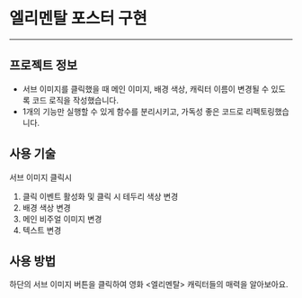 # 엘리멘탈 포스터 구현

---

## 프로젝트 정보

- 서브 이미지를 클릭했을 때 메인 이미지, 배경 색상, 캐릭터 이름이 변경될 수 있도록 코드 로직을 작성했습니다.
- 1개의 기능만 실행할 수 있게 함수를 분리시키고, 가독성 좋은 코드로 리펙토링했습니다.

## 사용 기술

서브 이미지 클릭시

1. 클릭 이벤트 활성화 및 클릭 시 테두리 색상 변경
2. 배경 색상 변경
3. 메인 비주얼 이미지 변경
4. 텍스트 변경

## 사용 방법

하단의 서브 이미지 버튼을 클릭하여
영화 <엘리멘탈> 캐릭터들의 매력을 알아보아요.
